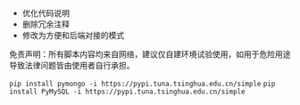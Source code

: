- 优化代码说明
- 删除冗余注释
- 修改为方便和后端对接的模式 

免责声明：所有脚本内容均来自网络，建议仅自建环境试验使用，如用于危险用途导致法律问题皆由使用者自行承担。

`pip install pymongo -i https://pypi.tuna.tsinghua.edu.cn/simple`
`pip install PyMySQL -i https://pypi.tuna.tsinghua.edu.cn/simple`